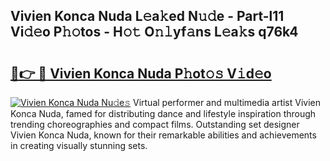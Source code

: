## Vivien Konca Nuda L𝚎a𝚔ed N𝚞𝚍e - Part-l11 Vi𝚍𝚎o P𝚑𝚘tos - H𝚘𝚝 O𝚗𝚕yf𝚊ns L𝚎a𝚔s q76k4

# <h2><a href="http://kf2h1j.oniu.top/?m=Vivien+Konca+Nuda">🔗👉 🔴 Vivien Konca Nuda P𝚑ot𝚘𝚜 V𝚒d𝚎o</a></h2>

[![Vivien Konca Nuda Nu𝚍e𝚜](https://i.imgur.com/0qMVB7G.gif)](http://kf2h1j.oniu.top/?m=Vivien+Konca+Nuda)
Virtual performer and multimedia artist Vivien Konca Nuda, famed for distributing dance and lifestyle inspiration through trending choreographies and compact films. Outstanding set designer Vivien Konca Nuda, known for their remarkable abilities and achievements in creating visually stunning sets.  

